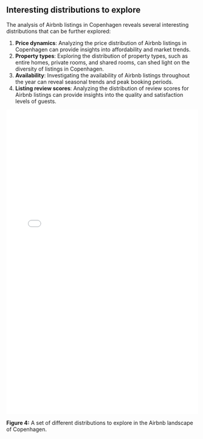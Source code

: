## Interesting distributions to explore
The analysis of Airbnb listings in Copenhagen reveals several interesting distributions that can be further explored:

1. **Price dynamics**: Analyzing the price distribution of Airbnb listings in Copenhagen can provide insights into affordability and market trends.
2. **Property types**: Exploring the distribution of property types, such as entire homes, private rooms, and shared rooms, can shed light on the diversity of listings in Copenhagen.
3. **Availability**: Investigating the availability of Airbnb listings throughout the year can reveal seasonal trends and peak booking periods.
4. **Listing review scores**: Analyzing the distribution of review scores for Airbnb listings can provide insights into the quality and satisfaction levels of guests.


<embed
       type="text/html" 
       src="/../figures/final_fig.html"
       height="800"
       width="100%"
       >

**Figure 4:** A set of different distributions to explore in the Airbnb landscape of Copenhagen.
